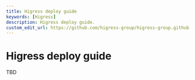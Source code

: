 ```yaml
---
title: Higress deploy guide
keywords: [Higress]
description: Higress deploy guide.
custom_edit_url: https://github.com/higress-group/higress-group.github.io/blob/master/i18n/zh-cn/docusaurus-plugin-content-docs/current/ops/deploy-guide-beginner.md
---
```


# Higress deploy guide

TBD